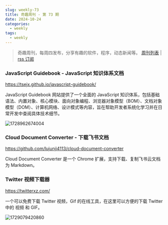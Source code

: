 ```yaml
---
slug: weekly-73
title: 奇趣周刊 - 第 73 期
date: 2024-10-24
categories:
  - weekly
tags:
  - weekly
---
```


> 奇趣周刊，每周四发布，分享有趣的软件，程序，动态新闻等。 [周刊列表](/categories/weekly/) | [rss 订阅](/categories/weekly/index.xml)

### JavaScript Guidebook - JavaScript 知识体系文档

https://tsejx.github.io/javascript-guidebook/

JavaScript Guidebook 网站提供了一个全面的 JavaScript 知识体系，包括基础语法、内置对象、核心模块、面向对象编程、浏览器对象模型（BOM）、文档对象模型（DOM）、计算机网络、设计模式等内容，旨在帮助开发者系统化学习并在日常开发中查阅具体技术细节。

![1728962674004](https://imgurl.zishu.me/2024/10/1728962674004.webp)

### Cloud Document Converter - 下载飞书文档

https://github.com/lujunji4113/cloud-document-converter

Cloud Document Converter 是一个 Chrome 扩展，支持下载、复制飞书云文档为 Markdown。

### Twitter 视频下载器

https://twitterxz.com/

一个可以免费下载 Twitter 视频，Gif 的在线工具，在这里可以方便的下载 Twitter 中的 视频 和 GIF。

![1729079420860](https://imgurl.zishu.me/2024/10/1729079420860.webp)
